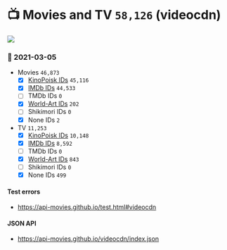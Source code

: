 # :tv: Movies and TV `58,126` (videocdn)

<a href="https://API-Movies.github.io"><img src="https://API-Movies.github.io/banner.png?cache"></a>

### :date: 2021-03-05
- Movies `46,873`
  - [x] <a href="https://API-Movies.github.io/videocdn/movie_kinopoisk_ids.json">KinoPoisk IDs</a> `45,116`
  - [x] <a href="https://API-Movies.github.io/videocdn/movie_imdb_ids.json">IMDb IDs</a> `44,533`
  - [ ] TMDb IDs `0`
  - [x] <a href="https://API-Movies.github.io/videocdn/movie_world_art_ids.json">World-Art IDs</a> `202`
  - [ ] Shikimori IDs `0`
  - [x] None IDs `2`
- TV `11,253`
  - [x] <a href="https://API-Movies.github.io/videocdn/tv_kinopoisk_ids.json">KinoPoisk IDs</a> `10,148`
  - [x] <a href="https://API-Movies.github.io/videocdn/tv_imdb_ids.json">IMDb IDs</a> `8,592`
  - [ ] TMDb IDs `0`
  - [x] <a href="https://API-Movies.github.io/videocdn/tv_world_art_ids.json">World-Art IDs</a> `843`
  - [ ] Shikimori IDs `0`
  - [x] None IDs `499`
#### Test errors
- <a href='https://api-movies.github.io/test.html#videocdn'>https://api-movies.github.io/test.html#videocdn</a>
#### JSON API
- <a href='https://api-movies.github.io/videocdn/index.json'>https://api-movies.github.io/videocdn/index.json</a>
